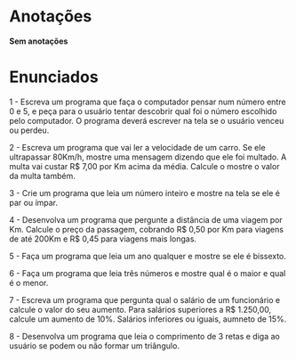 # Anotações

**Sem anotações**

# Enunciados

1 - Escreva um programa que faça o computador pensar num número entre 0 e 5, e peça para o usuário tentar descobrir qual foi o número escolhido pelo computador. O programa deverá escrever na tela se o usuário venceu ou perdeu.

2 - Escreva um programa que vai ler a velocidade de um carro. Se ele ultrapassar 80Km/h, mostre uma mensagem dizendo que ele foi multado. A multa vai custar R$ 7,00 por Km acima da média. Calcule o mostre o valor da multa também.

3 - Crie um programa que leia um número inteiro e mostre na tela se ele é par ou ímpar.

4 - Desenvolva um programa que pergunte a distância de uma viagem por Km. Calcule o preço da passagem, cobrando R$ 0,50 por Km para viagens de até 200Km e R$ 0,45 para viagens mais longas.

5 - Faça um programa que leia um ano qualquer e mostre se ele é bissexto. 

6 - Faça um programa que leia três números e mostre qual é o maior e qual é o menor.

7 - Escreva um programa que pergunta qual o salário de um funcionário e calcule o valor do seu aumento. Para salários superiores a R$ 1.250,00, calcule um aumento de 10%. Salários inferiores ou iguais, aumneto de 15%.

8 - Desenvolva um programa que leia o comprimento de 3 retas e diga ao usuário se podem ou não formar um triângulo.
